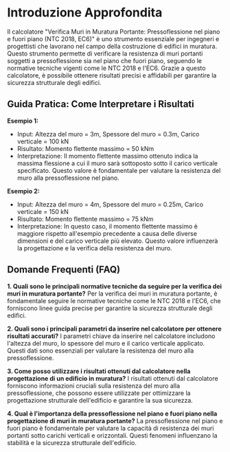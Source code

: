 # Introduzione Approfondita
Il calcolatore "Verifica Muri in Muratura Portante: Pressoflessione nel piano e fuori piano (NTC 2018, EC6)" è uno strumento essenziale per ingegneri e progettisti che lavorano nel campo della costruzione di edifici in muratura. Questo strumento permette di verificare la resistenza di muri portanti soggetti a pressoflessione sia nel piano che fuori piano, seguendo le normative tecniche vigenti come le NTC 2018 e l'EC6. Grazie a questo calcolatore, è possibile ottenere risultati precisi e affidabili per garantire la sicurezza strutturale degli edifici.

## Guida Pratica: Come Interpretare i Risultati

**Esempio 1:**
- Input: Altezza del muro = 3m, Spessore del muro = 0.3m, Carico verticale = 100 kN
- Risultato: Momento flettente massimo = 50 kNm
- Interpretazione: Il momento flettente massimo ottenuto indica la massima flessione a cui il muro sarà sottoposto sotto il carico verticale specificato. Questo valore è fondamentale per valutare la resistenza del muro alla pressoflessione nel piano.

**Esempio 2:**
- Input: Altezza del muro = 4m, Spessore del muro = 0.25m, Carico verticale = 150 kN
- Risultato: Momento flettente massimo = 75 kNm
- Interpretazione: In questo caso, il momento flettente massimo è maggiore rispetto all'esempio precedente a causa delle diverse dimensioni e del carico verticale più elevato. Questo valore influenzerà la progettazione e la verifica della resistenza del muro.

## Domande Frequenti (FAQ)

**1. Quali sono le principali normative tecniche da seguire per la verifica dei muri in muratura portante?**
Per la verifica dei muri in muratura portante, è fondamentale seguire le normative tecniche come le NTC 2018 e l'EC6, che forniscono linee guida precise per garantire la sicurezza strutturale degli edifici.

**2. Quali sono i principali parametri da inserire nel calcolatore per ottenere risultati accurati?**
I parametri chiave da inserire nel calcolatore includono l'altezza del muro, lo spessore del muro e il carico verticale applicato. Questi dati sono essenziali per valutare la resistenza del muro alla pressoflessione.

**3. Come posso utilizzare i risultati ottenuti dal calcolatore nella progettazione di un edificio in muratura?**
I risultati ottenuti dal calcolatore forniscono informazioni cruciali sulla resistenza del muro alla pressoflessione, che possono essere utilizzate per ottimizzare la progettazione strutturale dell'edificio e garantire la sua sicurezza.

**4. Qual è l'importanza della pressoflessione nel piano e fuori piano nella progettazione di muri in muratura portante?**
La pressoflessione nel piano e fuori piano è fondamentale per valutare la capacità di resistenza dei muri portanti sotto carichi verticali e orizzontali. Questi fenomeni influenzano la stabilità e la sicurezza strutturale dell'edificio.
